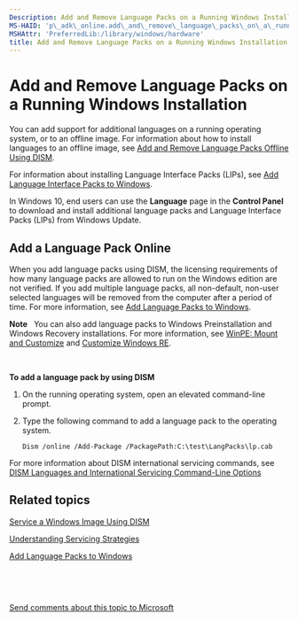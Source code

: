 ```yaml
---
Description: Add and Remove Language Packs on a Running Windows Installation
MS-HAID: 'p\_adk\_online.add\_and\_remove\_language\_packs\_on\_a\_running\_windows\_installation'
MSHAttr: 'PreferredLib:/library/windows/hardware'
title: Add and Remove Language Packs on a Running Windows Installation
---
```


# Add and Remove Language Packs on a Running Windows Installation


You can add support for additional languages on a running operating system, or to an offline image. For information about how to install languages to an offline image, see [Add and Remove Language Packs Offline Using DISM](add_and_remove_language_packs_offline_using_dism.md).

For information about installing Language Interface Packs (LIPs), see [Add Language Interface Packs to Windows](add-language-interface-packs-to-windows.md).

In Windows 10, end users can use the **Language** page in the **Control Panel** to download and install additional language packs and Language Interface Packs (LIPs) from Windows Update.

## <span id="online"></span><span id="ONLINE"></span>Add a Language Pack Online


When you add language packs using DISM, the licensing requirements of how many language packs are allowed to run on the Windows edition are not verified. If you add multiple language packs, all non-default, non-user selected languages will be removed from the computer after a period of time. For more information, see [Add Language Packs to Windows](add-language-packs-to-windows.md).

**Note**  
You can also add language packs to Windows Preinstallation and Windows Recovery installations. For more information, see [WinPE: Mount and Customize](winpe-mount-and-customize.md) and [Customize Windows RE](customize-windows-re.md).

 

**To add a language pack by using DISM**

1.  On the running operating system, open an elevated command-line prompt.

2.  Type the following command to add a language pack to the operating system.

    ``` syntax
    Dism /online /Add-Package /PackagePath:C:\test\LangPacks\lp.cab
    ```

For more information about DISM international servicing commands, see [DISM Languages and International Servicing Command-Line Options](dism-languages-and-international-servicing-command-line-options.md)

## <span id="related_topics"></span>Related topics


[Service a Windows Image Using DISM](service-a-windows-image-using-dism.md)

[Understanding Servicing Strategies](understanding-servicing-strategies.md)

[Add Language Packs to Windows](add-language-packs-to-windows.md)

 

 

[Send comments about this topic to Microsoft](mailto:wsddocfb@microsoft.com?subject=Documentation%20feedback%20%5Bp_adk_online\p_adk_online%5D:%20Add%20and%20Remove%20Language%20Packs%20on%20a%20Running%20Windows%20Installation%20%20RELEASE:%20%284/11/2016%29&body=%0A%0APRIVACY%20STATEMENT%0A%0AWe%20use%20your%20feedback%20to%20improve%20the%20documentation.%20We%20don't%20use%20your%20email%20address%20for%20any%20other%20purpose,%20and%20we'll%20remove%20your%20email%20address%20from%20our%20system%20after%20the%20issue%20that%20you're%20reporting%20is%20fixed.%20While%20we're%20working%20to%20fix%20this%20issue,%20we%20might%20send%20you%20an%20email%20message%20to%20ask%20for%20more%20info.%20Later,%20we%20might%20also%20send%20you%20an%20email%20message%20to%20let%20you%20know%20that%20we've%20addressed%20your%20feedback.%0A%0AFor%20more%20info%20about%20Microsoft's%20privacy%20policy,%20see%20http://privacy.microsoft.com/default.aspx. "Send comments about this topic to Microsoft")




